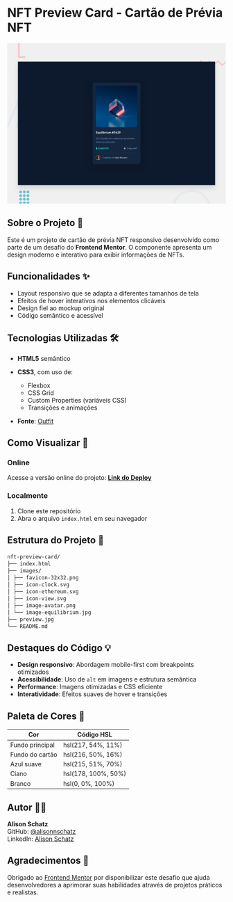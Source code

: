 # NFT Preview Card - Cartão de Prévia NFT

![preview](preview.jpg)

## Sobre o Projeto 🎯

Este é um projeto de cartão de prévia NFT responsivo desenvolvido como parte de um desafio do **Frontend Mentor**. O componente apresenta um design moderno e interativo para exibir informações de NFTs.

## Funcionalidades ✨

- Layout responsivo que se adapta a diferentes tamanhos de tela  
- Efeitos de hover interativos nos elementos clicáveis  
- Design fiel ao mockup original  
- Código semântico e acessível  

## Tecnologias Utilizadas 🛠️

- **HTML5** semântico  
- **CSS3**, com uso de:
  - Flexbox  
  - CSS Grid  
  - Custom Properties (variáveis CSS)  
  - Transições e animações  

- **Fonte**: [Outfit](https://fonts.google.com/specimen/Outfit)

## Como Visualizar 👀

### Online

Acesse a versão online do projeto: **[Link do Deploy](#)**

### Localmente

1. Clone este repositório  
2. Abra o arquivo `index.html` em seu navegador  

## Estrutura do Projeto 📁
```
nft-preview-card/
├── index.html
├── images/
│ ├── favicon-32x32.png
│ ├── icon-clock.svg
│ ├── icon-ethereum.svg
│ ├── icon-view.svg
│ ├── image-avatar.png
│ └── image-equilibrium.jpg
├── preview.jpg
└── README.md
```

## Destaques do Código 💡

- **Design responsivo**: Abordagem mobile-first com breakpoints otimizados  
- **Acessibilidade**: Uso de `alt` em imagens e estrutura semântica  
- **Performance**: Imagens otimizadas e CSS eficiente  
- **Interatividade**: Efeitos suaves de hover e transições  

## Paleta de Cores 🎨

| Cor                   | Código HSL             |
|-----------------------|------------------------|
| Fundo principal       | hsl(217, 54%, 11%)     |
| Fundo do cartão       | hsl(216, 50%, 16%)     |
| Azul suave            | hsl(215, 51%, 70%)     |
| Ciano                 | hsl(178, 100%, 50%)    |
| Branco                | hsl(0, 0%, 100%)       |

## Autor 👨‍💻

**Alison Schatz**  
GitHub: [@alisonnschatz](https://github.com/alisonnschatz)  
LinkedIn: [Alison Schatz](https://www.linkedin.com/in/alisonnschatz)

## Agradecimentos 🙏

Obrigado ao [Frontend Mentor](https://www.frontendmentor.io) por disponibilizar este desafio que ajuda desenvolvedores a aprimorar suas habilidades através de projetos práticos e realistas.